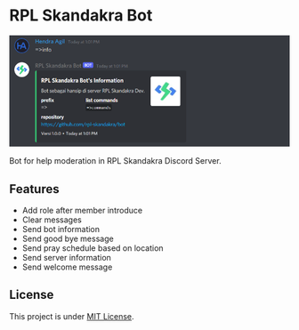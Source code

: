 # RPL Skandakra Bot

![Bot Information](docs/info-bot.png)

Bot for help moderation in RPL Skandakra Discord Server.

## Features

- Add role after member introduce
- Clear messages
- Send bot information
- Send good bye message
- Send pray schedule based on location
- Send server information
- Send welcome message

## License

This project is under [MIT License](LICENSE).
